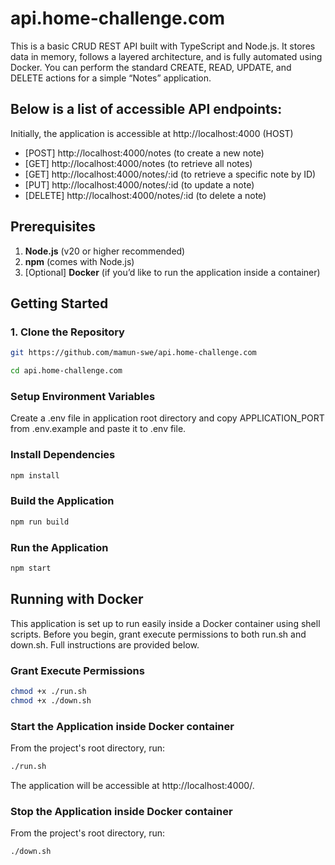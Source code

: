 # api.home-challenge.com

This is a basic CRUD REST API built with TypeScript and Node.js. It stores data in memory, follows a layered architecture, and is fully automated using Docker. You can perform the standard CREATE, READ, UPDATE, and DELETE actions for a simple “Notes” application.

## Below is a list of accessible API endpoints:
Initially, the application is accessible at http://localhost:4000 (HOST)

- [POST] http://localhost:4000/notes (to create a new note)
- [GET] http://localhost:4000/notes (to retrieve all notes)
- [GET] http://localhost:4000/notes/:id (to retrieve a specific note by ID)
- [PUT] http://localhost:4000/notes/:id (to update a note)
- [DELETE] http://localhost:4000/notes/:id (to delete a note)

## Prerequisites
1. **Node.js** (v20 or higher recommended)
2. **npm** (comes with Node.js)
3. [Optional] **Docker** (if you’d like to run the application inside a container)

## Getting Started

### 1. Clone the Repository
```bash
git https://github.com/mamun-swe/api.home-challenge.com
```
```bash
cd api.home-challenge.com
```

### Setup Environment Variables
Create a .env file in application root directory and copy APPLICATION_PORT from .env.example and paste it to .env file.

### Install Dependencies
```bash
npm install
```

### Build the Application
```bash
npm run build
```

### Run the Application
```bash
npm start
```

## Running with Docker
This application is set up to run easily inside a Docker container using shell scripts. Before you begin, grant execute permissions to both run.sh and down.sh. Full instructions are provided below.

### Grant Execute Permissions
```bash
chmod +x ./run.sh
chmod +x ./down.sh
```

### Start the Application inside Docker container
From the project's root directory, run:
```bash
./run.sh
```

The application will be accessible at http://localhost:4000/<PORT>.

### Stop the Application inside Docker container
From the project's root directory, run:
```bash 
./down.sh
```